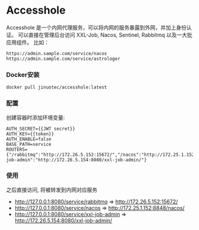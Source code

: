 # Accesshole
Accesshole 是一个内网代理服务，可以将内网的服务暴露到外网，并加上身份认证。
可以直接在管理后台访问 XXL-Job, Nacos, Sentinel, Rabbitmq 以及一大批应用组件。
比如：
```
https://admin.sample.com/service/nacos
https://admin.sample.com/service/astrologer
```

### Docker安装
```
docker pull jinuotec/accesshole:latest
```

### 配置

创建容器时添加环境变量:
```
AUTH_SECRET={{JWT secret}}
AUTH_KEY={{token}}
AUTH_ENABLE=false
BASE_PATH=service
ROUTERS={"/rabbitmq":"http://172.26.5.152:15672/","/nacos":"http://172.25.1.152:8848/nacos/","/xxl-job-admin":"http://172.26.5.154:8080/xxl-job-admin/"}
```

### 使用

之后直接访问, 将被转发到内网对应服务
+ http://127.0.0.1:8080/service/rabbitmq  =>  http://172.26.5.152:15672/
+ http://127.0.0.1:8080/service/nacos  =>  http://172.25.1.152:8848/nacos/
+ http://127.0.0.1:8080/service/xxl-job-admin  =>  http://172.26.5.154:8080/xxl-job-admin/
